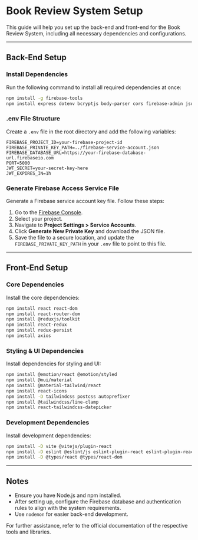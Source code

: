 # Book Review System Setup

This guide will help you set up the back-end and front-end for the Book Review System, including all necessary dependencies and configurations.

---

## Back-End Setup

### Install Dependencies

Run the following command to install all required dependencies at once:

```bash
npm install -g firebase-tools
npm install express dotenv bcryptjs body-parser cors firebase-admin jsonwebtoken uuid xlsx nodemon --save-dev
```

### .env File Structure

Create a `.env` file in the root directory and add the following variables:

```env
FIREBASE_PROJECT_ID=your-firebase-project-id
FIREBASE_PRIVATE_KEY_PATH=../firebase-service-account.json
FIREBASE_DATABASE_URL=https://your-firebase-database-url.firebaseio.com
PORT=5000
JWT_SECRET=your-secret-key-here
JWT_EXPIRES_IN=1h
```

### Generate Firebase Access Service File

Generate a Firebase service account key file. Follow these steps:

1. Go to the [Firebase Console](https://console.firebase.google.com/).
2. Select your project.
3. Navigate to **Project Settings > Service Accounts**.
4. Click **Generate New Private Key** and download the JSON file.
5. Save the file to a secure location, and update the `FIREBASE_PRIVATE_KEY_PATH` in your `.env` file to point to this file.

---

## Front-End Setup

### Core Dependencies

Install the core dependencies:

```bash
npm install react react-dom
npm install react-router-dom
npm install @reduxjs/toolkit
npm install react-redux
npm install redux-persist
npm install axios
```

### Styling & UI Dependencies

Install dependencies for styling and UI:

```bash
npm install @emotion/react @emotion/styled
npm install @mui/material
npm install @material-tailwind/react
npm install react-icons
npm install -D tailwindcss postcss autoprefixer
npm install @tailwindcss/line-clamp
npm install react-tailwindcss-datepicker
```

### Development Dependencies

Install development dependencies:

```bash
npm install -D vite @vitejs/plugin-react
npm install -D eslint @eslint/js eslint-plugin-react eslint-plugin-react-hooks eslint-plugin-react-refresh
npm install -D @types/react @types/react-dom
```

---

## Notes

- Ensure you have Node.js and npm installed.
- After setting up, configure the Firebase database and authentication rules to align with the system requirements.
- Use `nodemon` for easier back-end development.

For further assistance, refer to the official documentation of the respective tools and libraries.
